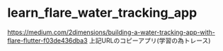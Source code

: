 # learn_flare_water_tracking_app
https://medium.com/2dimensions/building-a-water-tracking-app-with-flare-flutter-f03de436dba3
上記URLのコピーアプリ(学習の為トレース)
